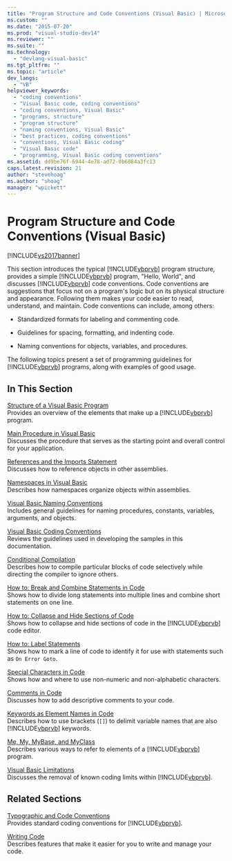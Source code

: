 ```yaml
---
title: "Program Structure and Code Conventions (Visual Basic) | Microsoft Docs"
ms.custom: ""
ms.date: "2015-07-20"
ms.prod: "visual-studio-dev14"
ms.reviewer: ""
ms.suite: ""
ms.technology: 
  - "devlang-visual-basic"
ms.tgt_pltfrm: ""
ms.topic: "article"
dev_langs: 
  - "VB"
helpviewer_keywords: 
  - "coding conventions"
  - "Visual Basic code, coding conventions"
  - "coding conventions, Visual Basic"
  - "programs, structure"
  - "program structure"
  - "naming conventions, Visual Basic"
  - "best practices, coding conventions"
  - "conventions, Visual Basic coding"
  - "Visual Basic code"
  - "programming, Visual Basic coding conventions"
ms.assetid: dd9be76f-6944-4e78-ad72-0b6084a3fc13
caps.latest.revision: 21
author: "stevehoag"
ms.author: "shoag"
manager: "wpickett"
---
```

# Program Structure and Code Conventions (Visual Basic)
[!INCLUDE[vs2017banner](../../../visual-basic/includes/vs2017banner.md)]

This section introduces the typical [!INCLUDE[vbprvb](../../../csharp/programming-guide/concepts/linq/includes/vbprvb-md.md)] program structure, provides a simple [!INCLUDE[vbprvb](../../../csharp/programming-guide/concepts/linq/includes/vbprvb-md.md)] program, "Hello, World", and discusses [!INCLUDE[vbprvb](../../../csharp/programming-guide/concepts/linq/includes/vbprvb-md.md)] code conventions. Code conventions are suggestions that focus not on a program's logic but on its physical structure and appearance. Following them makes your code easier to read, understand, and maintain. Code conventions can include, among others:  
  
-   Standardized formats for labeling and commenting code.  
  
-   Guidelines for spacing, formatting, and indenting code.  
  
-   Naming conventions for objects, variables, and procedures.  
  
 The following topics present a set of programming guidelines for [!INCLUDE[vbprvb](../../../csharp/programming-guide/concepts/linq/includes/vbprvb-md.md)] programs, along with examples of good usage.  
  
## In This Section  
 [Structure of a Visual Basic Program](../../../visual-basic/programming-guide/program-structure/structure-of-a-visual-basic-program.md)  
 Provides an overview of the elements that make up a [!INCLUDE[vbprvb](../../../csharp/programming-guide/concepts/linq/includes/vbprvb-md.md)] program.  
  
 [Main Procedure in Visual Basic](../../../visual-basic/programming-guide/program-structure/main-procedure.md)  
 Discusses the procedure that serves as the starting point and overall control for your application.  
  
 [References and the Imports Statement](../../../visual-basic/programming-guide/program-structure/references-and-the-imports-statement.md)  
 Discusses how to reference objects in other assemblies.  
  
 [Namespaces in Visual Basic](../../../visual-basic/programming-guide/program-structure/namespaces.md)  
 Describes how namespaces organize objects within assemblies.  
  
 [Visual Basic Naming Conventions](../../../visual-basic/programming-guide/program-structure/naming-conventions.md)  
 Includes general guidelines for naming procedures, constants, variables, arguments, and objects.  
  
 [Visual Basic Coding Conventions](../../../visual-basic/programming-guide/program-structure/coding-conventions.md)  
 Reviews the guidelines used in developing the samples in this documentation.  
  
 [Conditional Compilation](../../../visual-basic/programming-guide/program-structure/conditional-compilation.md)  
 Describes how to compile particular blocks of code selectively while directing the compiler to ignore others.  
  
 [How to: Break and Combine Statements in Code](../../../visual-basic/programming-guide/program-structure/how-to-break-and-combine-statements-in-code.md)  
 Shows how to divide long statements into multiple lines and combine short statements on one line.  
  
 [How to: Collapse and Hide Sections of Code](../../../visual-basic/programming-guide/program-structure/how-to-collapse-and-hide-sections-of-code.md)  
 Shows how to collapse and hide sections of code in the [!INCLUDE[vbprvb](../../../csharp/programming-guide/concepts/linq/includes/vbprvb-md.md)] code editor.  
  
 [How to: Label Statements](../../../visual-basic/programming-guide/program-structure/how-to-label-statements.md)  
 Shows how to mark a line of code to identify it for use with statements such as `On Error Goto`.  
  
 [Special Characters in Code](../../../visual-basic/programming-guide/program-structure/special-characters-in-code.md)  
 Shows how and where to use non-numeric and non-alphabetic characters.  
  
 [Comments in Code](../../../visual-basic/programming-guide/program-structure/comments-in-code.md)  
 Discusses how to add descriptive comments to your code.  
  
 [Keywords as Element Names in Code](../../../visual-basic/programming-guide/program-structure/keywords-as-element-names-in-code.md)  
 Describes how to use brackets (`[]`) to delimit variable names that are also [!INCLUDE[vbprvb](../../../csharp/programming-guide/concepts/linq/includes/vbprvb-md.md)] keywords.  
  
 [Me, My, MyBase, and MyClass](../../../visual-basic/programming-guide/program-structure/me-my-mybase-and-myclass.md)  
 Describes various ways to refer to elements of a [!INCLUDE[vbprvb](../../../csharp/programming-guide/concepts/linq/includes/vbprvb-md.md)] program.  
  
 [Visual Basic Limitations](../../../visual-basic/programming-guide/program-structure/limitations.md)  
 Discusses the removal of known coding limits within [!INCLUDE[vbprvb](../../../csharp/programming-guide/concepts/linq/includes/vbprvb-md.md)].  
  
## Related Sections  
 [Typographic and Code Conventions](../../../visual-basic/language-reference/typographic-and-code-conventions.md)  
 Provides standard coding conventions for [!INCLUDE[vbprvb](../../../csharp/programming-guide/concepts/linq/includes/vbprvb-md.md)].  
  
 [Writing Code](/visual-studio/ide/writing-code-in-the-code-and-text-editor)  
 Describes features that make it easier for you to write and manage your code.